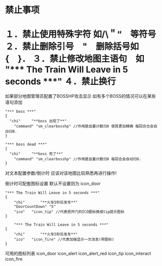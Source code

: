 
禁止事项
=====================================
１．禁止使用特殊字符 如/\＂“　等符号
２．禁止删除引号　"　删除括号如　{　}．
３．禁止修改地图主语句　如	"*** The Train Will Leave in 5 seconds ***"
４．禁止换行
=====================================

如果部分地图管理员配置了BOSSHP攻击显示
如有多个BOSS的情况可以在某些语句添加


	"*** boss ***"
	{
	  "chi"		"**boss 出现了**"
		"command" "sm_clearbosshp" //作用是血量计数归0 使其更加精确 每回合也会自动归0.
	}

	"*** boss dead ***"
	{
	  "chi"		"**boss 死了**"
		"command" "sm_clearbosshp" //作用是血量计数归0 每回合会自动归0.
	}


对文本配置参数/倒计时 应该对该地图比较熟悉再进行操作!

倒计时可配套图标设置 默认不设置则为 icon_door

	"*** The Train Will Leave in 5 seconds ***"
	{
		"chi"		"**火车5秒后发车**"
		"DoorCountDown" "5"
		"ico"   "icon_tip" //代表把开门的ICO图标换成tip提示图标
	}

		"*** The Train Will Leave in 5 seconds ***"
	{
		"chi"		"**火车5秒后发车**"
		"ico"   "icon_fire" //代表加强显示一次消息(带图标)
	}
	
可用的图标列表
icon_door
icon_alert
icon_alert_red
icon_tip
icon_interact
icon_fire 
